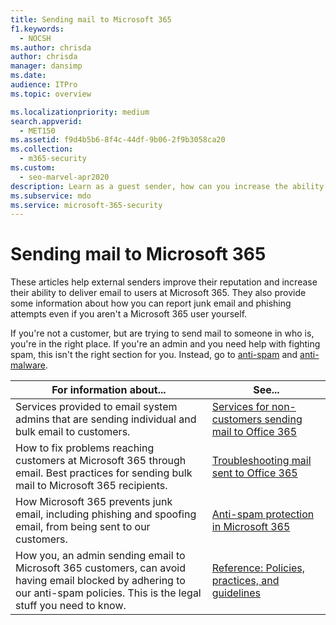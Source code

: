 ```yaml
---
title: Sending mail to Microsoft 365
f1.keywords: 
  - NOCSH
ms.author: chrisda
author: chrisda
manager: dansimp
ms.date: 
audience: ITPro
ms.topic: overview

ms.localizationpriority: medium
search.appverid: 
  - MET150
ms.assetid: f9d4b5b6-8f4c-44df-9b06-2f9b3058ca20
ms.collection: 
  - m365-security
ms.custom: 
  - seo-marvel-apr2020
description: Learn as a guest sender, how can you increase the ability to deliver email to users in Microsoft 365. Also learn how to report junk email & phishing attempts as a guest.
ms.subservice: mdo
ms.service: microsoft-365-security
---
```


# Sending mail to Microsoft 365

These articles help external senders improve their reputation and increase their ability to deliver email to users at Microsoft 365. They also provide some information about how you can report junk email and phishing attempts even if you aren't a Microsoft 365 user yourself.

If you're not a customer, but are trying to send mail to someone in who is, you're in the right place. If you're an admin and you need help with fighting spam, this isn't the right section for you. Instead, go to [anti-spam](anti-spam-protection-about.md) and [anti-malware](anti-malware-protection.md).

|For information about...|See...|
|---|---|
|Services provided to email system admins that are sending individual and bulk email to customers.|[Services for non-customers sending mail to Office 365](services-for-non-customers.md)|
|How to fix problems reaching customers at Microsoft 365 through email. Best practices for sending bulk mail to Microsoft 365 recipients.|[Troubleshooting mail sent to Office 365](mail-flow-troubleshooting.md)|
|How Microsoft 365 prevents junk email, including phishing and spoofing email, from being sent to our customers.|[Anti-spam protection in Microsoft 365](anti-spam-protection-about.md)|
|How you, an admin sending email to Microsoft 365 customers, can avoid having email blocked by adhering to our anti-spam policies. This is the legal stuff you need to know.|[Reference: Policies, practices, and guidelines](reference-policies-practices-and-guidelines.md)|
